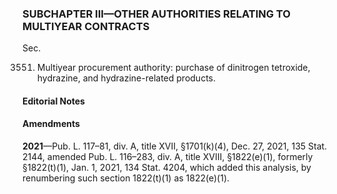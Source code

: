 ### SUBCHAPTER III—OTHER AUTHORITIES RELATING TO MULTIYEAR CONTRACTS ###

Sec.

3551. Multiyear procurement authority: purchase of dinitrogen tetroxide, hydrazine, and hydrazine-related products.

#### **Editorial Notes** ####

#### Amendments ####

**2021**—Pub. L. 117–81, div. A, title XVII, §1701(k)(4), Dec. 27, 2021, 135 Stat. 2144, amended Pub. L. 116–283, div. A, title XVIII, §1822(e)(1), formerly §1822(t)(1), Jan. 1, 2021, 134 Stat. 4204, which added this analysis, by renumbering such section 1822(t)(1) as 1822(e)(1).